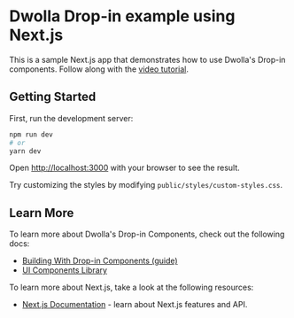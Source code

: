 # Dwolla Drop-in example using Next.js

This is a sample Next.js app that demonstrates how to use Dwolla's Drop-in
components. Follow along with the
[video tutorial](https://www.youtube.com/playlist?list=PL3-BGC4YvRrWMxOboOF342zyKRqTaTFe1).

## Getting Started

First, run the development server:

```bash
npm run dev
# or
yarn dev
```

Open [http://localhost:3000](http://localhost:3000) with your browser to see the
result.

Try customizing the styles by modifying `public/styles/custom-styles.css`.

## Learn More

To learn more about Dwolla's Drop-in Components, check out the following docs:

- [Building With Drop-in Components (guide)](https://developers.dwolla.com/guides/drop-ins)
- [UI Components Library](https://developers.dwolla.com/concepts/drop-in-components)

To learn more about Next.js, take a look at the following resources:

- [Next.js Documentation](https://nextjs.org/docs) - learn about Next.js
  features and API.
